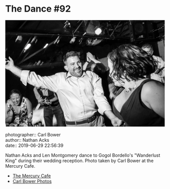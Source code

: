 # The Dance #92

![Nathan Acks and Len Montgomery dance](assets/2019-06-29-set-4-the-dance-92.webp)

photographer:: Carl Bower  
author:: Nathan Acks  
date:: 2019-06-29 22:56:39

Nathan Acks and Len Montgomery dance to Gogol Bordello's "Wanderlust King" during their wedding reception. Photo taken by Carl Bower at the Mercury Cafe.

* [The Mercury Cafe](http://mercurycafe.com)
* [Carl Bower Photos](https://carlbowerphotos.com)
